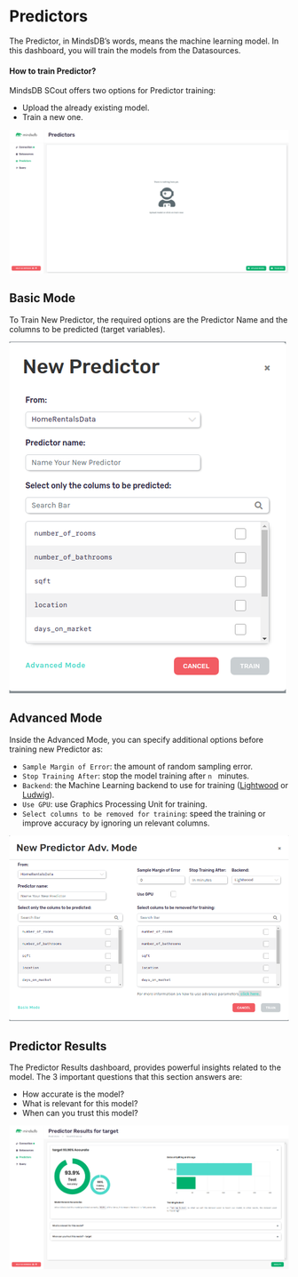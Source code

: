 # Predictors

The Predictor, in MindsDB’s words, means the machine learning model. In this dashboard, you will train the models from the Datasources. 

#### How to train Predictor?

MindsDB SCout offers two options for Predictor training:

* Upload the already existing model.
* Train a new one.

![Predictors](/assets/scout/predictors.png)


## Basic Mode

To Train New Predictor, the required options are the Predictor Name and the columns to be predicted (target variables).

![Predictor Basic](/assets/scout/predictor-basic.png)


## Advanced Mode

Inside the Advanced Mode, you can specify additional options before training new Predictor as:

* `Sample Margin of Error`: the amount of random sampling error.
* `Stop Training After`: stop the model training after `n ` minutes.
* `Backend`: the Machine Learning backend to use for training ([Lightwood](https://github.com/mindsdb/lightwood) or [Ludwig](https://github.com/uber/ludwig)).
* `Use GPU`: use Graphics Processing Unit for training.
* `Select columns to be removed for training`: speed the training or improve accuracy by ignoring un relevant columns.

![Predictor Advanced](/assets/scout/predictor-advanced.png)

## Predictor Results

The Predictor Results dashboard, provides powerful insights related to the model. The 3 important questions that this section answers are:

* How accurate is the model?
* What is relevant for this model?
* When can you trust this model?

![Predictor Quality](/assets/scout/predictor-quality.png)
